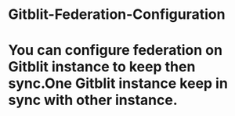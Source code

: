 # Gitblit-Federation-Configuration
You can configure federation on Gitblit instance to keep then sync.One Gitblit instance keep in sync with other instance.
====
